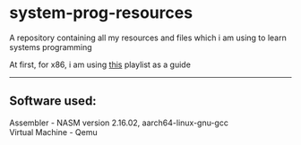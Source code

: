 # system-prog-resources

A repository containing all my resources and files which i am using to learn systems programming

At first, for x86, i am using [this](https://www.youtube.com/watch?v=MwPjvJ9ulSc&list=PLm3B56ql_akNcvH8vvJRYOc7TbYhRs19M&index=1) playlist as a guide

___
## Software used:
Assembler - NASM version 2.16.02, aarch64-linux-gnu-gcc  
Virtual Machine - Qemu
